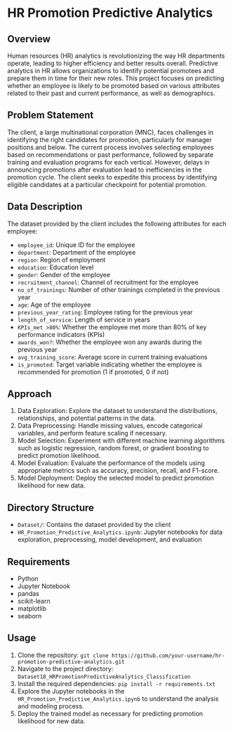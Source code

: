 # HR Promotion Predictive Analytics

## Overview
Human resources (HR) analytics is revolutionizing the way HR departments operate, leading to higher efficiency and better results overall. Predictive analytics in HR allows organizations to identify potential promotees and prepare them in time for their new roles. This project focuses on predicting whether an employee is likely to be promoted based on various attributes related to their past and current performance, as well as demographics.

## Problem Statement
The client, a large multinational corporation (MNC), faces challenges in identifying the right candidates for promotion, particularly for manager positions and below. The current process involves selecting employees based on recommendations or past performance, followed by separate training and evaluation programs for each vertical. However, delays in announcing promotions after evaluation lead to inefficiencies in the promotion cycle. The client seeks to expedite this process by identifying eligible candidates at a particular checkpoint for potential promotion.

## Data Description
The dataset provided by the client includes the following attributes for each employee:
- `employee_id`: Unique ID for the employee
- `department`: Department of the employee
- `region`: Region of employment
- `education`: Education level
- `gender`: Gender of the employee
- `recruitment_channel`: Channel of recruitment for the employee
- `no_of_trainings`: Number of other trainings completed in the previous year
- `age`: Age of the employee
- `previous_year_rating`: Employee rating for the previous year
- `length_of_service`: Length of service in years
- `KPIs_met >80%`: Whether the employee met more than 80% of key performance indicators (KPIs)
- `awards_won?`: Whether the employee won any awards during the previous year
- `avg_training_score`: Average score in current training evaluations
- `is_promoted`: Target variable indicating whether the employee is recommended for promotion (1 if promoted, 0 if not)

## Approach
1. Data Exploration: Explore the dataset to understand the distributions, relationships, and potential patterns in the data.
2. Data Preprocessing: Handle missing values, encode categorical variables, and perform feature scaling if necessary.
3. Model Selection: Experiment with different machine learning algorithms such as logistic regression, random forest, or gradient boosting to predict promotion likelihood.
4. Model Evaluation: Evaluate the performance of the models using appropriate metrics such as accuracy, precision, recall, and F1-score.
5. Model Deployment: Deploy the selected model to predict promotion likelihood for new data.

## Directory Structure
- `Dataset/`: Contains the dataset provided by the client
- `HR_Promotion_Predictive_Analytics.ipynb`: Jupyter notebooks for data exploration, preprocessing, model development, and evaluation

## Requirements
- Python
- Jupyter Notebook
- pandas
- scikit-learn
- matplotlib
- seaborn

## Usage
1. Clone the repository: `git clone https://github.com/your-username/hr-promotion-predictive-analytics.git`
2. Navigate to the project directory: `Dataset18_HRPromotionPredictiveAnalytics_Classification`
3. Install the required dependencies: `pip install -r requirements.txt`
4. Explore the Jupyter notebooks in the `HR_Promotion_Predictive_Analytics.ipynb` to understand the analysis and modeling process.
5. Deploy the trained model as necessary for predicting promotion likelihood for new data.
